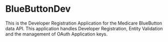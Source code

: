 # BlueButtonDev
This is the Developer Registration Application for the Medicare BlueButton data API. This application handles Developer Registration, Entity Validation and the management of OAuth Application keys.
